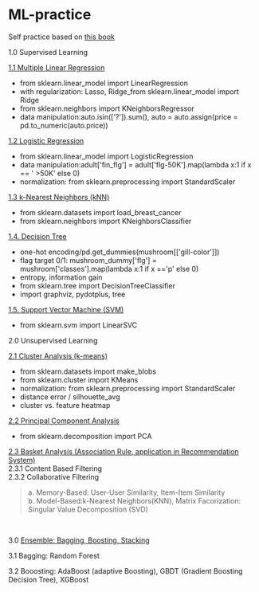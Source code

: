 # ML-practice
Self practice based on <a href="https://www.books.com.tw/products/0010859473">this book</a>

<div>
<p>1.0 Supervised Learning</p>
<div>
  <p><a href="https://github.com/sunnyskydream/ML-practice/blob/main/1_1_Supervised_Learning_Multiple_Linear_Regression.ipynb">1.1 Multiple Linear Regression</a> 
   <ul>
      <li>from sklearn.linear_model import LinearRegression</li>
      <li>with regularization: Lasso, Ridge_from sklearn.linear_model import Ridge</li>
      <li>from sklearn.neighbors import KNeighborsRegressor</li>
      <li>data manipulation:auto.isin(['?']).sum(), auto = auto.assign(price = pd.to_numeric(auto.price))</li>
   <ul/>
  </p>
</div>
<div>
  <p><a href="https://github.com/sunnyskydream/ML-practice/blob/main/1_2_Supervised_Learning_Logistic_Regression.ipynb">1.2 Logistic Regression</a> 
    <ul>
      <li>from sklearn.linear_model import LogisticRegression</li>
      <li>data manipulation:adult['fin_flg'] = adult['flg-50K'].map(lambda x:1 if x == ' >50K' else 0)</li>
      <li>normalization: from sklearn.preprocessing import StandardScaler </li>
       <ul/>
  </p>
</div>
<div>
  <p><a href="https://github.com/sunnyskydream/ML-practice/blob/main/1_3_Supervised_Learning_k_NN(k_nearest_neighbors).ipynb">1.3 k-Nearest Neighbors (kNN)</a>
    <ul>
      <li>from sklearn.datasets import load_breast_cancer</li>
      <li>from sklearn.neighbors import KNeighborsClassifier</li>
    </ul>
  </p>
</div>
<div>
  <p><a href="https://github.com/sunnyskydream/ML-practice/blob/main/1_4_Supervised_Learning_Decision_Tree.ipynb">1.4. Decision Tree</a><br/><p/>
     <ul>
      <li>one-hot encoding/pd.get_dummies(mushroom[['gill-color']])</li>
      <li>flag target 0/1: mushroom_dummy['flg'] = mushroom['classes'].map(lambda x:1 if x =='p' else 0)</li>
      <li>entropy, information gain</li>
      <li>from sklearn.tree import DecisionTreeClassifier</li>
      <li>import graphviz, pydotplus, tree</li>
     </ul>
  </p>
</div>
   <p><a href="https://github.com/sunnyskydream/ML-practice/blob/main/1_5_Supervised_Learning_Support_Vector_Machine_(SVM).ipynb">1.5. Support Vector Machine (SVM)</a>
    <ul>
      <li>from sklearn.svm import LinearSVC</li>
      </ul>
   </p>
      
<p>2.0 Unsupervised Learning<br/><p/>
<p><a href="https://github.com/sunnyskydream/ML-practice/blob/main/2_1_B_Unsupervised_Learning_Cluster_Analysis_(k_means).ipynb">2.1 Cluster Analysis (k-means)</a> 
    <ul>
      <li>from sklearn.datasets import make_blobs</li>
      <li>from sklearn.cluster import KMeans</li>
      <li>normalization: from sklearn.preprocessing import StandardScaler</li>
      <li>distance error / silhouette_avg</li>
      <li>cluster vs. feature heatmap</li>
     <ul/>
<p/> </div>
<div>
<p> <a href="https://github.com/sunnyskydream/ML-practice/blob/main/2_2_Unsupervised%20Learning_Principal_Component_Analysis.ipynb">2.2 Principal Component Analysis</a><br/>
  <ul>
    <li>from sklearn.decomposition import PCA</li>
  </ul>
  </p> 
<p><a href="https://github.com/sunnyskydream/ML-practice/blob/main/2_3_Unsupervised_Basket_Analysis.ipynb">2.3 Basket Analysis (Association Rule, application in Recommendation System)</a><br/> 
      2.3.1 Content Based Filtering<br/>
      2.3.2 Collaborative Filtering <br/>
      <blockquote>a. Memory-Based: User-User Similarity, Item-Item Similarity<br/>  
        b. Model-Based:k-Nearest Neighbors(KNN), Matrix Facorization: Singular Value Decomposition (SVD)</blockquote><br/>
<p>3.0 <a href="https://xijunlee.github.io/2017/06/03/%E9%9B%86%E6%88%90%E5%AD%A6%E4%B9%A0%E6%80%BB%E7%BB%93/">Ensemble: Bagging, Boosting, Stacking</a><br/><p/>
<p>3.1 Bagging: Random Forest<br/><p/>
<p>3.2 Booosting: AdaBoost (adaptive Boosting), GBDT (Gradient Boosting Decision Tree), XGBoost<p/></div>
  
